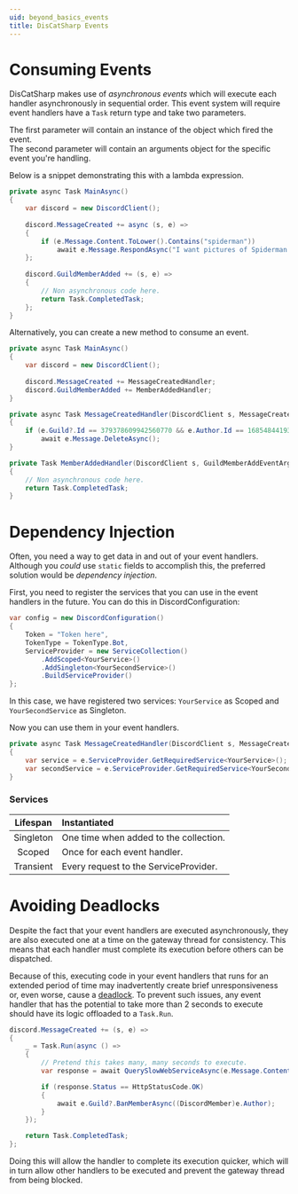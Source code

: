 ```yaml
---
uid: beyond_basics_events
title: DisCatSharp Events
---
```


# Consuming Events
DisCatSharp makes use of *asynchronous events* which will execute each handler asynchronously in sequential order. 
This event system will require event handlers have a `Task` return type and take two parameters.

The first parameter will contain an instance of the object which fired the event.<br/>
The second parameter will contain an arguments object for the specific event you're handling.

Below is a snippet demonstrating this with a lambda expression.
```cs
private async Task MainAsync()
{
    var discord = new DiscordClient();
	
    discord.MessageCreated += async (s, e) =>
    {
        if (e.Message.Content.ToLower().Contains("spiderman")) 
            await e.Message.RespondAsync("I want pictures of Spiderman!");
    };
	
	discord.GuildMemberAdded += (s, e) =>
    {
        // Non asynchronous code here.
        return Task.CompletedTask;
    };
}
```

Alternatively, you can create a new method to consume an event.
```cs
private async Task MainAsync()
{
    var discord = new DiscordClient();
	
    discord.MessageCreated += MessageCreatedHandler;
	discord.GuildMemberAdded += MemberAddedHandler;
}

private async Task MessageCreatedHandler(DiscordClient s, MessageCreateEventArgs e)
{
    if (e.Guild?.Id == 379378609942560770 && e.Author.Id == 168548441939509248)
        await e.Message.DeleteAsync();
}

private Task MemberAddedHandler(DiscordClient s, GuildMemberAddEventArgs e)
{
    // Non asynchronous code here.
    return Task.CompletedTask;
}
```

# Dependency Injection
Often, you need a way to get data in and out of your event handlers.
Although you *could* use `static` fields to accomplish this, the preferred solution would be *dependency injection*.

First, you need to register the services that you can use in the event handlers in the future.
You can do this in DiscordConfiguration:
```cs
var config = new DiscordConfiguration()
{
    Token = "Token here",
    TokenType = TokenType.Bot,
    ServiceProvider = new ServiceCollection()
        .AddScoped<YourService>()
        .AddSingleton<YourSecondService>()
        .BuildServiceProvider()
};
```
In this case, we have registered two services: `YourService` as Scoped and` YourSecondService` as Singleton.

Now you can use them in your event handlers.
```cs
private async Task MessageCreatedHandler(DiscordClient s, MessageCreateEventArgs e)
{
    var service = e.ServiceProvider.GetRequiredService<YourService>();
    var secondService = e.ServiceProvider.GetRequiredService<YourSecondService>();
}
```

### Services
Lifespan|Instantiated
:---:|:---
Singleton|One time when added to the collection.
Scoped|Once for each event handler.
Transient|Every request to the ServiceProvider.

# Avoiding Deadlocks
Despite the fact that your event handlers are executed asynchronously, they are also executed one at a time on the gateway thread for consistency. 
This means that each handler must complete its execution before others can be dispatched. 

Because of this, executing code in your event handlers that runs for an extended period of time may inadvertently 
create brief unresponsiveness or, even worse, cause a [deadlock](https://en.wikipedia.org/wiki/Deadlock).
To prevent such issues, any event handler that has the potential to take more than 2 seconds to execute should have its logic offloaded to a `Task.Run`.

```cs
discord.MessageCreated += (s, e) =>
{
    _ = Task.Run(async () =>
    {
        // Pretend this takes many, many seconds to execute.
        var response = await QuerySlowWebServiceAsync(e.Message.Content);

        if (response.Status == HttpStatusCode.OK)
		{
			await e.Guild?.BanMemberAsync((DiscordMember)e.Author);
        }
    });

	return Task.CompletedTask;
};
```
Doing this will allow the handler to complete its execution quicker, which will in turn allow other handlers to be executed and prevent the gateway thread from being blocked.